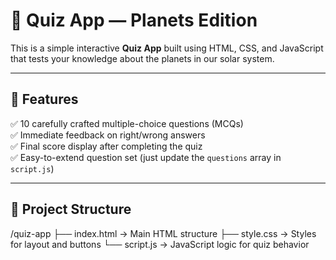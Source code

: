# 🌌 Quiz App — Planets Edition

This is a simple interactive **Quiz App** built using HTML, CSS, and JavaScript that tests your knowledge about the planets in our solar system.

---

## 🚀 Features

✅ 10 carefully crafted multiple-choice questions (MCQs)  
✅ Immediate feedback on right/wrong answers  
✅ Final score display after completing the quiz  
✅ Easy-to-extend question set (just update the `questions` array in `script.js`)

---

## 📂 Project Structure

/quiz-app
├── index.html → Main HTML structure
├── style.css → Styles for layout and buttons
└── script.js → JavaScript logic for quiz behavior

